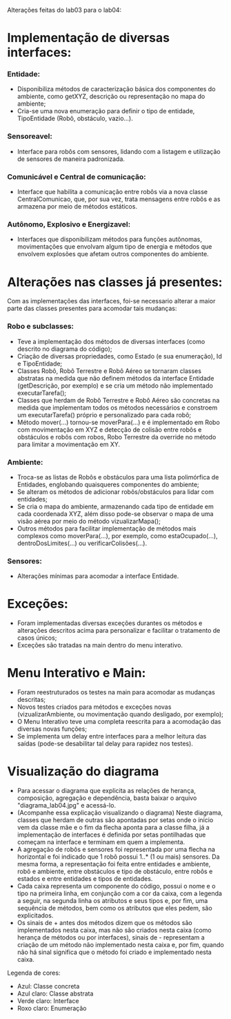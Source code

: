 Alterações feitas do lab03 para o lab04:

# Implementação de diversas interfaces:

### Entidade:

- Disponibiliza métodos de caracterização básica dos componentes do ambiente, como getXYZ, descrição ou representação no mapa do ambiente;
- Cria-se uma nova enumeração para definir o tipo de entidade, TipoEntidade (Robô, obstáculo, vazio...).

### Sensoreavel:

- Interface para robôs com sensores, lidando com a listagem e utilização de sensores de maneira padronizada.

### Comunicável e Central de comunicação:

- Interface que habilita a comunicação entre robôs via a nova classe CentralComunicao, que, por sua vez, trata mensagens entre robôs e as armazena por meio de métodos estáticos.

### Autônomo, Explosivo e Energizavel:

- Interfaces que disponibilizam métodos para funções autônomas, movimentações que envolvam algum tipo de energia e métodos que envolvem explosões que afetam outros componentes do ambiente.

# Alterações nas classes já presentes:

Com as implementações das interfaces, foi-se necessario alterar a maior parte das classes presentes para acomodar tais mudanças:

### Robo e subclasses:

- Teve a implementação dos métodos de diversas interfaces (como descrito no diagrama do código);
- Criação de diversas propriedades, como Estado (e sua enumeração), Id e TipoEntidade;
- Classes Robô, Robô Terrestre e Robô Aéreo se tornaram classes abstratas na medida que não definem métodos da interface Entidade (getDescrição, por exemplo) e se cria um método não implementado executarTarefa();
- Classes que herdam de Robô Terrestre e Robô Aéreo são concretas na medida que implementam todos os métodos necessários e constroem um executarTarefa() próprio e personalizado para cada robô;
- Método mover(...) tornou-se moverPara(...) e é implementado em Robo com movimentação em XYZ e detecção de colisão entre robôs e obstáculos e robôs com robos, Robo Terrestre da override no método para limitar a movimentação em XY.

### Ambiente:

- Troca-se as listas de Robôs e obstáculos para uma lista polimórfica de Entidades, englobando quaisqueres componentes do ambiente;
- Se alteram os métodos de adicionar robôs/obstáculos para lidar com entidades;
- Se cria o mapa do ambiente, armazenando cada tipo de entidade em cada coordenada XYZ, além disso pode-se observar o mapa de uma visão aérea por meio do método vizualizarMapa();
- Outros métodos para facilitar implementação de métodos mais complexos como moverPara(...), por exemplo, como estaOcupado(...), dentroDosLimites(...) ou verificarColisões(...).

### Sensores:

- Alterações mínimas para acomodar a interface Entidade.

# Exceções:

- Foram implementadas diversas exceções durantes os métodos e alterações descritos acima para personalizar e facilitar o tratamento de casos únicos;
- Exceções são tratadas na main dentro do menu interativo.

# Menu Interativo e Main:

- Foram reestruturados os testes na main para acomodar as mudanças descritas;
- Novos testes criados para métodos e exceções novas (vizualizarAmbiente, ou movimentação quando desligado, por exemplo);
- O Menu Interativo teve uma completa reescrita para a acomodação das diversas novas funções;
- Se implementa um delay entre interfaces para a melhor leitura das saídas (pode-se desabilitar tal delay para rapidez nos testes).

# Visualização do diagrama

- Para acessar o diagrama que explicita as relações de herança, composição, agregação e dependência, basta baixar o arquivo "diagrama_lab04.jpg" e acessá-lo.
- (Acompanhe essa explicação visualizando o diagrama) Neste diagrama, classes que herdam de outras são apontadas por setas onde o início vem da classe mãe e o fim da flecha aponta para a classe filha, já a implementação de interfaces é definida por setas pontilhadas que começam na interface e terminam em quem a implementa.
- A agregação de robôs e sensores foi representada por uma flecha na horizontal e foi indicado que 1 robô possui 1..* (1 ou mais) sensores. Da mesma forma, a representação foi feita entre entidades e ambiente, robô e ambiente, entre obstáculos e tipo de obstáculo, entre robôs e estados e entre entidades e tipos de entidades.
- Cada caixa representa um componente do código, possui o nome e o tipo na primeira linha, em conjunção com a cor da caixa, com a legenda a seguir, na segunda linha os atributos e seus tipos e, por fim, uma sequência de métodos, bem como os atributos que eles pedem, são explicitados.
- Os sinais de + antes dos métodos dizem que os métodos são implementados nesta caixa, mas não são criados nesta caixa (como herança de métodos ou por interfaces), sinais de - representam a criação de um método não implementado nesta caixa e, por fim, quando não há sinal significa que o método foi criado e implementado nesta caixa.

Legenda de cores:
- Azul: Classe concreta
- Azul claro: Classe abstrata
- Verde claro: Interface
- Roxo claro: Enumeração




